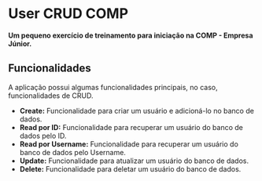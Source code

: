 # User CRUD COMP

**Um pequeno exercício de treinamento para iniciação na COMP - Empresa Júnior.**

## Funcionalidades

A aplicação possui algumas funcionalidades principais, no caso, funcionalidades de CRUD.

- **Create:** Funcionalidade para criar um usuário e adicioná-lo no banco de dados.
- **Read por ID:** Funcionalidade para recuperar um usuário do banco de dados pelo ID.
- **Read por Username:** Funcionalidade para recuperar um usuário do banco de dados pelo Username.
- **Update:** Funcionalidade para atualizar um usuário do banco de dados.
- **Delete:** Funcionalidade para deletar um usuário do banco de dados.
